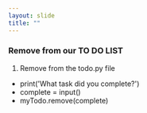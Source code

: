 ```yaml
---
layout: slide
title: ""
---
```

### Remove from our TO DO LIST

1. Remove from the todo.py file
- print('What task did you complete?')
- complete = input()
- myTodo.remove(complete)
